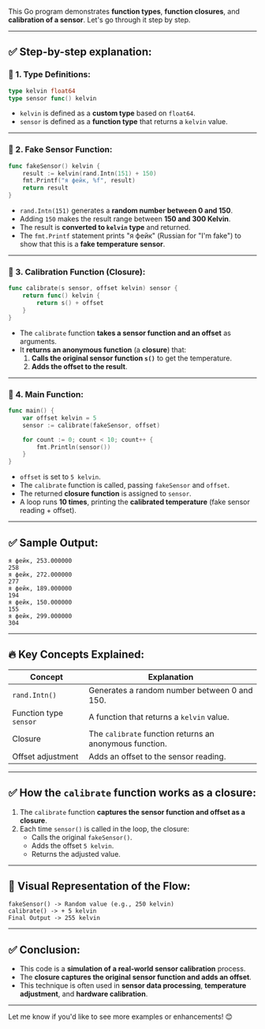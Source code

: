 This Go program demonstrates **function types**, **function closures**, and **calibration of a sensor**. Let's go through it step by step.

---

## ✅ **Step-by-step explanation:**

### 🎯 1. **Type Definitions:**
```go
type kelvin float64
type sensor func() kelvin
```
- `kelvin` is defined as a **custom type** based on `float64`. 
- `sensor` is defined as a **function type** that returns a `kelvin` value.

---

### 🎯 2. **Fake Sensor Function:**
```go
func fakeSensor() kelvin {
	result := kelvin(rand.Intn(151) + 150)
	fmt.Printf("я фейк, %f", result)
	return result
}
```
- `rand.Intn(151)` generates a **random number between 0 and 150**.
- Adding `150` makes the result range between **150 and 300 Kelvin**.
- The result is **converted to `kelvin` type** and returned.
- The `fmt.Printf` statement prints "я фейк" (Russian for "I'm fake") to show that this is a **fake temperature sensor**.

---

### 🎯 3. **Calibration Function (Closure):**
```go
func calibrate(s sensor, offset kelvin) sensor {
	return func() kelvin {
		return s() + offset
	}
}
```
- The `calibrate` function **takes a sensor function and an offset** as arguments.
- It **returns an anonymous function** (a **closure**) that:
  1. **Calls the original sensor function `s()`** to get the temperature.
  2. **Adds the offset to the result**.
  
---

### 🎯 4. **Main Function:**
```go
func main() {
	var offset kelvin = 5
	sensor := calibrate(fakeSensor, offset)

	for count := 0; count < 10; count++ {
		fmt.Println(sensor())
	}
}
```

- `offset` is set to `5 kelvin`.
- The `calibrate` function is called, passing `fakeSensor` and `offset`. 
- The returned **closure function** is assigned to `sensor`.
- A loop runs **10 times**, printing the **calibrated temperature** (fake sensor reading + offset).

---

## ✅ **Sample Output:**
```
я фейк, 253.000000
258
я фейк, 272.000000
277
я фейк, 189.000000
194
я фейк, 150.000000
155
я фейк, 299.000000
304
```

---

## 🔥 **Key Concepts Explained:**

| Concept              | Explanation                                    |
|-----------------|----------------------------------------------------|
| `rand.Intn()`   | Generates a random number between 0 and 150. |
| Function type `sensor` | A function that returns a `kelvin` value. |
| Closure | The `calibrate` function returns an anonymous function. |
| Offset adjustment | Adds an offset to the sensor reading. |

---

## ✅ **How the `calibrate` function works as a closure:**

1. The `calibrate` function **captures the sensor function and offset as a closure**.
2. Each time `sensor()` is called in the loop, the closure:
   - Calls the original `fakeSensor()`.
   - Adds the offset `5 kelvin`.
   - Returns the adjusted value.

---

## 🎯 **Visual Representation of the Flow:**

```
fakeSensor() -> Random value (e.g., 250 kelvin)
calibrate() -> + 5 kelvin
Final Output -> 255 kelvin
```

---

## ✅ **Conclusion:**
- This code is a **simulation of a real-world sensor calibration** process.
- The **closure captures the original sensor function and adds an offset**.
- This technique is often used in **sensor data processing**, **temperature adjustment**, and **hardware calibration**.

---

Let me know if you'd like to see more examples or enhancements! 😊